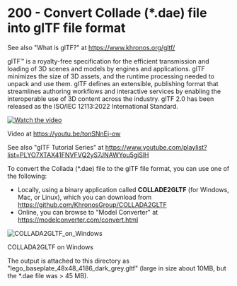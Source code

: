 # 200 - Convert Collade (*.dae) file into glTF file format

See also "What is glTF?" at https://www.khronos.org/gltf/

glTF™ is a royalty-free specification for the efficient transmission and loading of 3D scenes and models by engines and applications. glTF minimizes the size of 3D assets, and the runtime processing needed to unpack and use them. glTF defines an extensible, publishing format that streamlines authoring workflows and interactive services by enabling the interoperable use of 3D content across the industry. glTF 2.0 has been released as the ISO/IEC 12113:2022 International Standard.

[![Watch the video](https://img.youtube.com/vi/tonSNnEj-ow/default.jpg)](https://youtu.be/tonSNnEj-ow)

Video at https://youtu.be/tonSNnEj-ow

See also "glTF Tutorial Series" at https://www.youtube.com/playlist?list=PLYO7XTAX41FNVFVQ2yS7JNAWYou5giSlH

To convert the Collada (*.dae) file to the glTF file format, you can use one of the following:

- Locally, using a binary application called **COLLADE2GLTF** (for Windows, Mac, or Linux), which you can download from https://github.com/KhronosGroup/COLLADA2GLTF
- Online, you can browse to "Model Converter" at https://modelconverter.com/convert.html


![COLLADA2GLTF_on_Windows](https://github.com/vanHeemstraSystems/threejs-collada-gltf/assets/1499433/f6b2bb9b-d8a8-4871-9098-60aa9a298548)

COLLADA2GLTF on Windows

The output is attached to this directory as "lego_baseplate_48x48_4186_dark_grey.gltf" (large in size about 10MB, but the *.dae file was > 45 MB).
